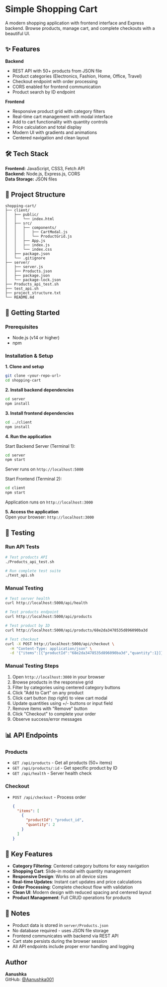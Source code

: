 # Simple Shopping Cart

A modern shopping application with frontend interface and Express backend. Browse products, manage cart, and complete checkouts with a beautiful UI.

## ✨ Features

**Backend**
- REST API with 50+ products from JSON file
- Product categories (Electronics, Fashion, Home, Office, Travel)
- Checkout endpoint with order processing
- CORS enabled for frontend communication
- Product search by ID endpoint

**Frontend**
- Responsive product grid with category filters
- Real-time cart management with modal interface
- Add to cart functionality with quantity controls
- Price calculation and total display
- Modern UI with gradients and animations
- Centered navigation and clean layout

## 🛠️ Tech Stack

**Frontend:** JavaScript, CSS3, Fetch API  
**Backend:** Node.js, Express.js, CORS  
**Data Storage:** JSON files

## 📁 Project Structure

```
shopping-cart/
├── client/                 
│   ├── public/
│   │   └── index.html
│   ├── src/
│   │   ├── components/
│   │   │   ├── CartModal.js
│   │   │   └── ProductGrid.js
│   │   ├── App.js
│   │   ├── index.js
│   │   └── index.css
│   ├── package.json
│   └── .gitignore
├── server/               
│   ├── server.js
│   ├── Products.json      
│   ├── package.json
│   └── package-lock.json
├── Products_api_test.sh   
├── test_api.sh           
├── project_structure.txt 
└── README.md
```

## 🚀 Getting Started

### Prerequisites
- Node.js (v14 or higher)
- npm

### Installation & Setup

**1. Clone and setup**
```bash
git clone <your-repo-url>
cd shopping-cart
```

**2. Install backend dependencies**
```bash
cd server
npm install
```

**3. Install frontend dependencies**
```bash
cd ../client
npm install
```

**4. Run the application**

Start Backend Server (Terminal 1):
```bash
cd server
npm start
```
Server runs on `http://localhost:5000`

Start Frontend (Terminal 2):
```bash
cd client
npm start
```
Application runs on `http://localhost:3000`

**5. Access the application**  
Open your browser: `http://localhost:3000`

## 🧪 Testing

### Run API Tests
```bash
# Test products API
./Products_api_test.sh

# Run complete test suite
./test_api.sh
```

### Manual Testing
```bash
# Test server health
curl http://localhost:5000/api/health

# Test products endpoint
curl http://localhost:5000/api/products

# Test product by ID
curl http://localhost:5000/api/products/68e2da3478535d896090ba3d

# Test checkout
curl -X POST http://localhost:5000/api/checkout \
  -H "Content-Type: application/json" \
  -d '{"items":[{"productId":"68e2da3478535d896090ba3d","quantity":1}]}'
```

### Manual Testing Steps
1. Open `http://localhost:3000` in your browser
2. Browse products in the responsive grid
3. Filter by categories using centered category buttons
4. Click "Add to Cart" on any product
5. Click cart button (top right) to view cart modal
6. Update quantities using +/- buttons or input field
7. Remove items with "Remove" button
8. Click "Checkout" to complete your order
9. Observe success/error messages

## 📊 API Endpoints

### Products
- `GET /api/products` - Get all products (50+ items)
- `GET /api/products/:id` - Get specific product by ID
- `GET /api/health` - Server health check

### Checkout
- `POST /api/checkout` - Process order
  ```json
  {
    "items": [
      {
        "productId": "product_id",
        "quantity": 2
      }
    ]
  }
  ```

## 🔧 Key Features

- **Category Filtering**: Centered category buttons for easy navigation
- **Shopping Cart**: Slide-in modal with quantity management
- **Responsive Design**: Works on all device sizes
- **Real-time Updates**: Instant cart updates and price calculations
- **Order Processing**: Complete checkout flow with validation
- **Clean UI**: Modern design with reduced spacing and centered layout
- **Product Management**: Full CRUD operations for products

## 📝 Notes

- Product data is stored in `server/Products.json`
- No database required - uses JSON file storage
- Frontend communicates with backend via REST API
- Cart state persists during the browser session
- All API endpoints include proper error handling and logging

##  Author

**Aanushka**  
GitHub: [@Aanushka001](https://github.com/Aanushka001)
```

